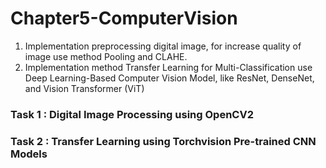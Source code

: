 # Chapter5-ComputerVision
1. Implementation preprocessing digital image, for increase quality of image use method Pooling and CLAHE.
2. Implementation method Transfer Learning for Multi-Classification use Deep Learning-Based Computer Vision Model, like ResNet, DenseNet, and Vision Transformer (ViT)

### Task 1 : Digital Image Processing using OpenCV2

### Task 2 : Transfer Learning using Torchvision Pre-trained CNN Models
